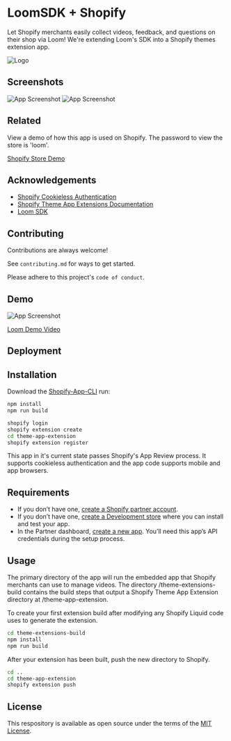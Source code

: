 
# LoomSDK + Shopify

Let Shopify merchants easily collect videos, feedback, and questions on their shop via Loom! We're extending Loom's SDK into a Shopify themes extension app.


![Logo](https://i.imgur.com/0MB8NLs.png)


## Screenshots

![App Screenshot](https://i.imgur.com/3zHAl96.png)
![App Screenshot](https://i.imgur.com/UhLSrwc.jpg)

## Related

View a demo of how this app is used on Shopify. The password to view the store is 'loom'.

[Shopify Store Demo](https://via-dev-220.myshopify.com/password)


## Acknowledgements

 - [Shopify Cookieless Authentication](https://github.com/ctrlaltdylan/shopify-nextjs-toolbox)
 - [Shopify Theme App Extensions Documentation](https://shopify.dev/apps/online-store/theme-app-extensions/getting-started)
 - [Loom SDK](https://www.loom.com/sdk)


## Contributing

Contributions are always welcome!

See `contributing.md` for ways to get started.

Please adhere to this project's `code of conduct`.


## Demo

![App Screenshot](https://i.imgur.com/F4dlh9M.gif)

[Loom Demo Video](https://www.loom.com/share/9a9bf950328043eaa1a7c05aba9b57c3)


## Deployment

## Installation

Download the [Shopify-App-CLI](https://github.com/Shopify/shopify-app-cli) run:

```sh
npm install
npm run build

shopify login
shopify extension create
cd theme-app-extension
shopify extension register
```

This app in it's current state passes Shopify's App Review process. It supports cookieless authentication and the app code supports mobile and app browsers.

## Requirements

- If you don’t have one, [create a Shopify partner account](https://partners.shopify.com/signup).
- If you don’t have one, [create a Development store](https://help.shopify.com/en/partners/dashboard/development-stores#create-a-development-store) where you can install and test your app.
- In the Partner dashboard, [create a new app](https://help.shopify.com/en/api/tools/partner-dashboard/your-apps#create-a-new-app). You’ll need this app’s API credentials during the setup process.

## Usage

The primary directory of the app will run the embedded app that Shopify merchants can use to manage videos. The directory /theme-extensions-build contains the build steps that output a Shopify Theme App Extension directory at /theme-app-extension.

To create your first extension build after modifying any Shopify Liquid code uses to generate the extension.

```sh
cd theme-extensions-build
npm install
npm run build
```

After your extension has been built, push the new directory to Shopify.

```sh
cd ..
cd theme-app-extension
shopify extension push
```

## License

This respository is available as open source under the terms of the [MIT License](https://opensource.org/licenses/MIT).

